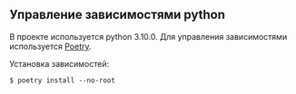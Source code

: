 ## Управление зависимостями python

В проекте используется python 3.10.0. Для управления зависимостями используется [Poetry](https://python-poetry.org).

Установка зависимостей:
```shell
$ poetry install --no-root
```
